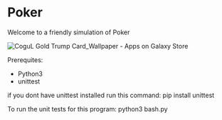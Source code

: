 # Poker
Welcome to a friendly simulation of Poker

![CoguL Gold Trump Card_Wallpaper - Apps on Galaxy Store](https://user-images.githubusercontent.com/68788485/190369896-c55a5e32-b6b9-4c3c-a60d-da725fcbc5b5.png)

Prerequites: 

- Python3 
- unittest 

if you dont have unittest installed run this command:
pip install unittest

To run the unit tests for this program: 
python3 bash.py 
